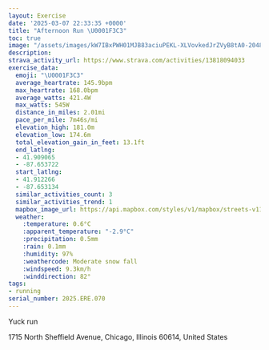 ```yaml
---
layout: Exercise
date: '2025-03-07 22:33:35 +0000'
title: "Afternoon Run \U0001F3C3"
toc: true
image: "/assets/images/kW7IBxPWH01MJB83aciuPEKL-XLVovkedJrZVyB8tA0-2048x1536.jpg.jpeg"
description:
strava_activity_url: https://www.strava.com/activities/13818094033
exercise_data:
  emoji: "\U0001F3C3"
  average_heartrate: 145.9bpm
  max_heartrate: 168.0bpm
  average_watts: 421.4W
  max_watts: 545W
  distance_in_miles: 2.01mi
  pace_per_mile: 7m46s/mi
  elevation_high: 181.0m
  elevation_low: 174.6m
  total_elevation_gain_in_feet: 13.1ft
  end_latlng:
  - 41.909065
  - -87.653722
  start_latlng:
  - 41.912266
  - -87.653134
  similar_activities_count: 3
  similar_activities_trend: 1
  mapbox_image_url: https://api.mapbox.com/styles/v1/mapbox/streets-v11/static/path-5+787af2-1.0(q%7Bx~Frl~uODe%40Cu%40CQEM%3FEIMAOXc%40t%40q%40NIXc%40TqBByALe%40DgBH%7B%40CYB_BE%7BC%40k%40CcC%40uC%40i%40G_C%40c%40Cc%40%40CLGHMRKd%40In%40Ah%40D%60%40A%60%40%3F~BK%5EB%5ECbF%3F~AEd%40%40l%40EXDZ%3FjBK%60DCZ%40LJJIdA%3FbCMV%40FDB%7C%40JtADdA%3FpBKrDAxBBxEAvBCFsB~A%5BZ%5DNSD%5BVMRUh%40GJs%40b%40wBfBEJDb%40b%40vABN%5D%60%40aAz%40KDw%40f%40EJFCVWFA%40%40SZO%5Ci%40VQJ_%40h%40i%40Rq%40t%40OJC%3FACBCPIh%40q%40TOP%5BNGH%40%60%40_%40h%40Ub%40m%40%40CK%40%5BVU%3Fe%40TiAbAMXWH%5DTYLk%40FADB%5CSR),pin-s-s+e5b22e(-87.65146,41.91177),pin-s-f+89ae00(-87.6528,41.90801999999997)/auto/800x800?access_token=pk.eyJ1Ijoiam9zaGJlY2ttYW4iLCJhIjoiY205eWR2aDd1MWZ6djJrbXc4a3M0bWZleiJ9.XiG9OWkNcZk2QzjJbxLB4A
  weather:
    :temperature: 0.6°C
    :apparent_temperature: "-2.9°C"
    :precipitation: 0.5mm
    :rain: 0.1mm
    :humidity: 97%
    :weathercode: Moderate snow fall
    :windspeed: 9.3km/h
    :winddirection: 82°
tags:
- running
serial_number: 2025.ERE.070
---
```

Yuck run

1715 North Sheffield Avenue, Chicago, Illinois 60614, United States
